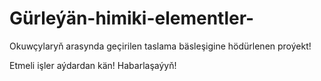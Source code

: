 # Gürleýän-himiki-elementler-
Okuwçylaryň arasynda geçirilen taslama bäsleşigine hödürlenen proýekt!

Etmeli işler aýdardan kän! Habarlaşaýyň!
